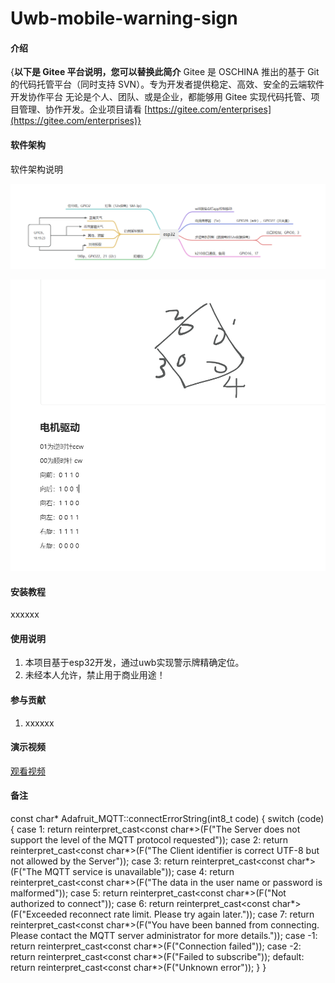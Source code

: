 # Uwb-mobile-warning-sign

#### 介绍
{**以下是 Gitee 平台说明，您可以替换此简介**
Gitee 是 OSCHINA 推出的基于 Git 的代码托管平台（同时支持 SVN）。专为开发者提供稳定、高效、安全的云端软件开发协作平台
无论是个人、团队、或是企业，都能够用 Gitee 实现代码托管、项目管理、协作开发。企业项目请看 [https://gitee.com/enterprises](https://gitee.com/enterprises)}

#### 软件架构
软件架构说明

![哈哈哈](readme/系统架构.png)

![系统架构](readme/电机驱动.png)

#### 安装教程

xxxxxx

#### 使用说明

1.  本项目基于esp32开发，通过uwb实现警示牌精确定位。
2.  未经本人允许，禁止用于商业用途！

#### 参与贡献

1.  xxxxxx

#### 演示视频
[观看视频](https://www.bilibili.com/video/BV1vC4y1d7iW/?share_source=copy_webvd_source=59d27872ea6a7ea7390ac0fae3dc29bd)


#### 备注
const char* Adafruit_MQTT::connectErrorString(int8_t code) {
   switch (code) {
      case 1: return reinterpret_cast<const char*>(F("The Server does not support the level of the MQTT protocol requested"));
      case 2: return reinterpret_cast<const char*>(F("The Client identifier is correct UTF-8 but not allowed by the Server"));
      case 3: return reinterpret_cast<const char*>(F("The MQTT service is unavailable"));
      case 4: return reinterpret_cast<const char*>(F("The data in the user name or password is malformed"));
      case 5: return reinterpret_cast<const char*>(F("Not authorized to connect"));
      case 6: return reinterpret_cast<const char*>(F("Exceeded reconnect rate limit. Please try again later."));
      case 7: return reinterpret_cast<const char*>(F("You have been banned from connecting. Please contact the MQTT server administrator for more details."));
      case -1: return reinterpret_cast<const char*>(F("Connection failed"));
      case -2: return reinterpret_cast<const char*>(F("Failed to subscribe"));
      default: return reinterpret_cast<const char*>(F("Unknown error"));
   }
}